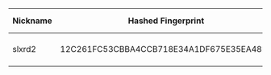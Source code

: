 | Nickname |  Hashed Fingerprint	| Or Addresses | Contact | Running | Flags | Last Seen | First Seen | Last Restarted | Advertised Bandwidth | Platform | Version | Version Status | Recommended Version | Verified hostnames | Exit policy |
|---|---|---|---|---|---|---|---|---|---|---|---|---|---|---|---|
|slxrd2 | 12C261FC53CBBA4CCB718E34A1DF675E35EA48F5 | ["189.41.124.59:9101"] | slxrd2@proton.me | true | Running, V2Dir, Valid | 2025-09-27 06:00:00 | 2025-09-27 00:00:00 | 2025-09-27 01:30:10 | 0 | Tor 0.4.8.16 on Linux | 0.4.8.16 | recommended | true | N/A | ["reject *:*"]|
